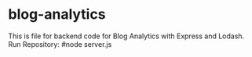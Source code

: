 # blog-analytics
This is file for backend code for Blog Analytics with Express and Lodash.
Run Repository:
#node server.js
